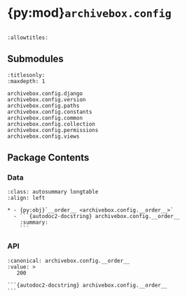 # {py:mod}`archivebox.config`

```{py:module} archivebox.config
```

```{autodoc2-docstring} archivebox.config
:allowtitles:
```

## Submodules

```{toctree}
:titlesonly:
:maxdepth: 1

archivebox.config.django
archivebox.config.version
archivebox.config.paths
archivebox.config.constants
archivebox.config.common
archivebox.config.collection
archivebox.config.permissions
archivebox.config.views
```

## Package Contents

### Data

````{list-table}
:class: autosummary longtable
:align: left

* - {py:obj}`__order__ <archivebox.config.__order__>`
  - ```{autodoc2-docstring} archivebox.config.__order__
    :summary:
    ```
````

### API

````{py:data} __order__
:canonical: archivebox.config.__order__
:value: >
   200

```{autodoc2-docstring} archivebox.config.__order__
```

````
